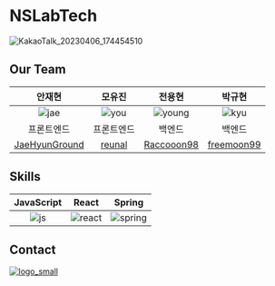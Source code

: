 # NSLabTech

![KakaoTalk_20230406_174454510](https://user-images.githubusercontent.com/102667851/230327469-2242662a-5ef1-472b-b44e-57d1b8f07b75.png)

## Our Team

|                 안재현                  |                 모유진                 |                전용현                |                     박규현                     |
|:------------------------------------:|:-----------------------------------:|:---------------------------------:|:-------------------------------------------:|
|                ![jae]                |               ![you]                |             ![young]              |                   ![kyu]                    |
|                프론트엔드                 |                프론트엔드                |                백엔드                |                     백엔드                     |
| [JaeHyunGround](https://github.com/JaeHyunGround) | [reunal](https://github.com/reunal) | [Raccooon98](https://github.com/Raccooon98) | [freemoon99](https://github.com/freemoon99) |

## Skills

| JavaScript |  React   |  Spring   |
|:----------:| :------: |:---------:|
|   ![js]    | ![react] | ![spring] |


## Contact
[![logo_small]](https://www.nslab.tech/)

<!-- Stack Icon Refernces -->
[logo_small]: https://user-images.githubusercontent.com/102667851/230325578-9d59743b-3ee1-4055-9e42-85c2a35c21eb.png
[react]: https://user-images.githubusercontent.com/102667851/230325589-b33304ac-51c2-441d-8958-e6e1644a09fe.svg
[spring]: https://user-images.githubusercontent.com/102667851/230325596-c1700a9d-2b41-4511-8d28-e2d63b9be036.svg
[js]: https://user-images.githubusercontent.com/102667851/230325681-5964bda4-9ea7-43b8-9441-5b5667aff477.svg

[you]: https://user-images.githubusercontent.com/102667851/230325604-2122cb6d-6226-45ee-a2d2-1b40df1fa4b1.png
[kyu]: https://user-images.githubusercontent.com/102667851/230325642-ba742aed-6f63-469c-bfb6-b5aefcf2d967.png
[jae]: https://user-images.githubusercontent.com/102667851/230325654-95254f59-a8a3-4bf1-8cfc-7125465ac5e4.jpg
[young]: https://user-images.githubusercontent.com/102667851/230325661-48c39145-28f7-40d5-ac5e-79838bcb3d8b.png
